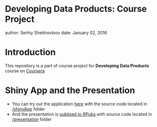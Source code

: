 Developing Data Products: Course Project
========================================================
author: Serhiy Shekhovtsov
date: January 02, 2016

Introduction
========================================================

This repository is a part of course project for **Developing Data Products** course on [Coursera](https://www.coursera.org)

Shiny App and the Presentation
========================================================

* You can try out the application [here](https://serhii.shinyapps.io/developing_data_products_course_project/) with the source code located in [/shinyApp](https://github.com/Serhiy-Shekhovtsov/data-products/tree/master/shinyApp) folder
* And the presentation is [publised to RPubs](http://rpubs.com/Serhiy/s239182) with source code located in [/presentation](https://github.com/Serhiy-Shekhovtsov/data-products/tree/master/presentation) folder
